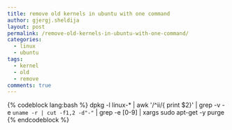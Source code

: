 ```yaml
---
title: remove old kernels in ubuntu with one command
author: gjergj.sheldija
layout: post
permalink: /remove-old-kernels-in-ubuntu-with-one-command/
categories:
  - linux
  - ubuntu
tags:
  - kernel
  - old
  - remove
comments: true
---
```

{% codeblock lang:bash %}
dpkg -l linux-* | awk '/^ii/{ print $2}' | grep -v -e `uname -r | cut -f1,2 -d"-"` | grep -e [0-9] | xargs sudo apt-get -y purge
{% endcodeblock %}

